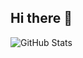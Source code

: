 ## Hi there 👋

![GitHub Stats](https://github-readme-stats.vercel.app/api?username=ikeshi13&show_icons=true)
<!--START_SECTION:activity-->
<!--END_SECTION:activity-->

<!--
**ikeshi13/ikeshi13** is a ✨ _special_ ✨ repository because its `README.md` (this file) appears on your GitHub profile.

Here are some ideas to get you started:

- 🔭 I’m currently working on ...
- 🌱 I’m currently learning ...
- 👯 I’m looking to collaborate on ...
- 🤔 I’m looking for help with ...
- 💬 Ask me about ...
- 📫 How to reach me: ...
- 😄 Pronouns: ...
- ⚡ Fun fact: ...
-->
